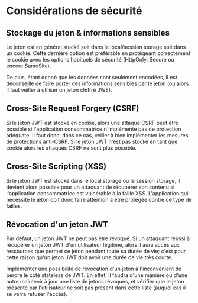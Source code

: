 # Considérations de sécurité

## Stockage du jeton & informations sensibles

Le jeton est en général stocké soit dans le local/session storage soit dans un cookie. Cette dernière option est préférable en protégeant correctement le cookie avec les options habituels de sécurité \(HttpOnly, Secure ou encore SameSite\).

De plus, étant donné que les données sont seulement encodées, il est déconseillé de faire porter des informations sensibles par le jeton \(ou alors il faut veiller à utiliser un jeton chiffré JWE\).

## Cross-Site Request Forgery \(CSRF\)

Si le jeton JWT est stocké en cookie, alors une attaque CSRF peut être possible si l'application consommatrice n'implémente pas de protection adéquate. Il faut donc, dans ce cas, veiller à bien implémenter les mesures de protections anti-CSRF. Si le jeton JWT n'est pas stocké en tant que cookie alors les attaques CSRF ne sont plus possible. 

## Cross-Site Scripting \(XSS\)

Si le jeton JWT est stocké dans le local storage ou le session storage, il devient alors possible pour un attaquant de récupérer son contenu si l'application consommatrice est vulnérable à la faille XSS. L'application qui nécessite le jeton doit donc faire attention à être protégée contre ce type de failles.

## Révocation d'un jeton JWT

Par défaut, un jeton JWT ne peut pas être révoqué. Si un attaquant réussi à récupérer un jeton JWT d'un utilisateur légitime, alors il aura accès aux ressources que permet ce jeton pendant toute sa durée de vie; c'est pour cette raison qu'un jeton JWT doit avoir une durée de vie très courte.

Implémenter une possibilité de révocation d'un jeton à l'inconvénient de perdre le coté stateless de JWT. En effet, il faudra d'une manière ou d'une autre maintenir à jour une liste de jetons révoqués, et vérifier que le jeton présenté par l'utilisateur ne soit pas présent dans cette liste \(auquel cas il se verra refuser l'accès\).



